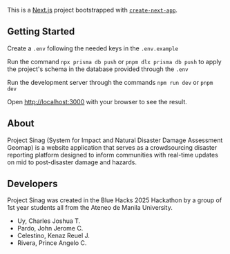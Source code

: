 This is a [Next.js](https://nextjs.org) project bootstrapped with [`create-next-app`](https://github.com/vercel/next.js/tree/canary/packages/create-next-app).

## Getting Started
Create a ```.env``` following the needed keys in the ```.env.example```

Run the command ```npx prisma db push``` or ```pnpm dlx prisma db push``` to apply the project's schema in the database provided through the ```.env```

Run the development server through the commands ```npm run dev``` or 
```pnpm dev```

Open [http://localhost:3000](http://localhost:3000) with your browser to see the result.

## About
Project Sinag (System for Impact and Natural Disaster Damage Assessment Geomap) is a website application that serves as a crowdsourcing disaster reporting platform designed to inform communities with real-time updates on mid to post-disaster damage and hazards.


## Developers
Project Sinag was created in the Blue Hacks 2025 Hackathon by a group of 1st year students all from the Ateneo de Manila University.
- Uy, Charles Joshua T.
- Pardo, John Jerome C.
- Celestino, Kenaz Reuel J. 
- Rivera, Prince Angelo C.

